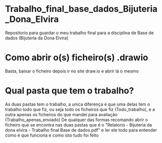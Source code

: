# Trabalho_final_base_dados_Bijuteria_Dona_Elvira
 Repositorio para guardar o meu trabalho final para a disciplina de Base de dados (Bijuteria da Dona Elvira)

# Como abrir o(s) ficheiro(s) .drawio
 Basta, baixar o ficheiro depois ir no site draw.io e abrir lá o mesmo

# Qual pasta que tem o trabalho?
 As duas pastas tem o trabalho, a unica diferença é que uma delas tem o trabalho todo que fiz, ou seja todo os ficheiros que fiz (Todo_trabalho), e a outra apenas os ficheiros do que mandei para avaliação (Trabalho_apenas_enviado)
 De qualquer das formas recomando abrir o ficheiro que se encontra nas duas pastas que é o "Relatorio - Bijuteria da dona elvira - Trabalho final Base de dados.pdf" e ler ele todo para entender como é que funciona e como isto tudo foi feito
